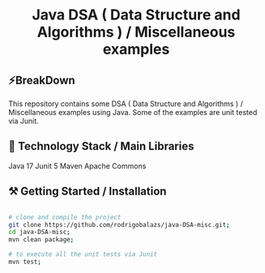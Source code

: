 <h1 align="center">Java DSA ( Data Structure and Algorithms ) / Miscellaneous examples</h1>

## ⚡️BreakDown
This repository contains some DSA ( Data Structure and Algorithms ) / Miscellaneous examples using Java. Some of the
examples are unit tested via Junit.

## 🔧 Technology Stack / Main Libraries

Java 17
Junit 5
Maven
Apache Commons

## ⚒️ Getting Started / Installation

```sh

# clone and compile the project
git clone https://github.com/rodrigobalazs/java-DSA-misc.git;
cd java-DSA-misc;
mvn clean package;

# to execute all the unit tests via Junit
mvn test;
```